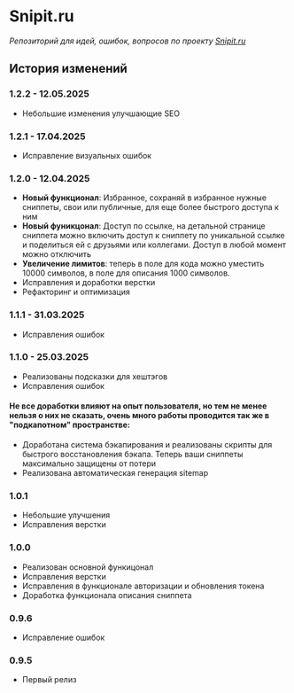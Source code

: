 # Snipit.ru

*Репозиторий для идей, ошибок, вопросов по проекту [Snipit.ru](https://snipit.ru)*



## История изменений

### 1.2.2 - 12.05.2025

- Небольшие изменения улучшающие SEO

### 1.2.1 - 17.04.2025

- Исправление визуальных ошибок

### 1.2.0 - 12.04.2025

- **Новый функционал**: Избранное, сохраняй в избранное нужные сниппеты, свои или публичные, для еще более быстрого доступа к ним
- **Новый фуникцонал**: Доступ по ссылке, на детальной странице сниппета можно включить доступ к сниппету по уникальной ссылке и поделиться ей с друзьями или коллегами. Доступ в любой момент можно отключить
- **Увеличение лимитов**: теперь в поле для кода можно уместить 10000 символов, в поле для описания 1000 символов.
- Исправления и доработки верстки
- Рефакторинг и оптимизация

### 1.1.1 - 31.03.2025

- Исправления ошибок

### 1.1.0 - 25.03.2025

- Реализованы подсказки для хештэгов
- Исправления ошибок
#### Не все доработки влияют на опыт пользователя, но тем не менее нельзя о них не сказать, очень много работы проводится так же в "подкапотном" пространстве:
- Доработана система бэкапирования и реализованы скрипты для быстрого восстановления бэкапа. Теперь ваши сниппеты максимально защищены от потери
- Реализована автоматическая генерация sitemap

### 1.0.1
- Небольшие улучшения
- Исправления верстки

### 1.0.0
- Реализован основной функицонал
- Исправления верстки
- Исправления в функционале авторизации и обновления токена
- Доработка функционала описания сниппета 

### 0.9.6
- Исправление ошибок

### 0.9.5
- Первый релиз
